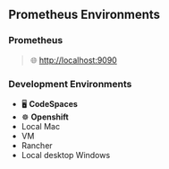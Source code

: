 
## Prometheus Environments

### Prometheus
> 🌐 [http://localhost:9090](http://localhost:9090)

### Development Environments
- 🖥️ **CodeSpaces**
- ☸️ **Openshift**
- Local Mac
- VM
- Rancher
- Local desktop Windows
